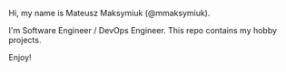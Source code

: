 Hi, my name is Mateusz Maksymiuk (@mmaksymiuk).

I'm Software Engineer / DevOps Engineer. This repo contains my hobby projects.

Enjoy!
